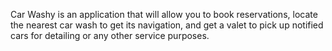 Car Washy is an application that will allow you to book reservations, locate the nearest car wash to get its navigation, and get a valet to pick up notified cars for detailing or any other service purposes.

